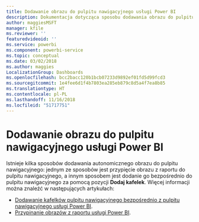 ```yaml
---
title: Dodawanie obrazu do pulpitu nawigacyjnego usługi Power BI
description: Dokumentacja dotycząca sposobu dodawania obrazu do pulpitu nawigacyjnego usługi Power BI.
author: maggiesMSFT
manager: kfile
ms.reviewer: ''
featuredvideoid: ''
ms.service: powerbi
ms.component: powerbi-service
ms.topic: conceptual
ms.date: 03/02/2018
ms.author: maggies
LocalizationGroup: Dashboards
ms.openlocfilehash: bcc2bacc120b1bcb07233d9892ef01fd5d99fcd3
ms.sourcegitcommit: 1e4fee6d1f4b7803ea285eb879c8d5a4f7ea8b85
ms.translationtype: HT
ms.contentlocale: pl-PL
ms.lasthandoff: 11/16/2018
ms.locfileid: "51717751"
---
```

# <a name="add-an-image-to-a-power-bi-dashboard"></a>Dodawanie obrazu do pulpitu nawigacyjnego usługi Power BI
Istnieje kilka sposobów dodawania autonomicznego obrazu do pulpitu nawigacyjnego: jednym ze sposobów jest przypięcie obrazu z raportu do pulpitu nawigacyjnego, a innym sposobem jest dodanie go bezpośrednio do pulpitu nawigacyjnego za pomocą pozycji **Dodaj kafelek**.  Więcej informacji można znaleźć w następujących artykułach:

* [Dodawanie kafelków pulpitu nawigacyjnego bezpośrednio z pulpitu nawigacyjnego usługi Power BI](service-dashboard-add-widget.md).
* [Przypinanie obrazów z raportu usługi Power BI](service-dashboard-pin-tile-from-report.md).

